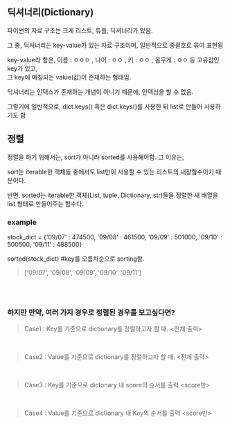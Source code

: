 


## 딕셔너리(Dictionary)

파이썬의 자료 구조는 크게 리스트, 튜플, 딕셔너리가 있음. <br>

그 중, 딕셔너리는 key-value가 있는 자료 구조이며, 일반적으로 중괄호로 묶여 표현됨 <br>

key-value라 함은, 이름 : ㅇㅇㅇ , 나이 : ㅇㅇ , 키 : ㅇㅇ , 몸무게 : ㅇㅇ 등 고유값인 key가 있고, <Br>
그 key에 매칭되는 value(값)이 존재하는 형태임. <br>

딕셔너리는 인덱스가 존재하는 개념이 아니기 때문에, 인덱싱을 할 수 없음. <br>

그렇기에 일반적으로, dict.keys() 혹은 dict.keys()를 사용한 뒤 list로 만들어 사용하기도 함 <br> 

## 정렬 

정렬을 하기 위해서는, sort가 아니라 sorted를 사용해야함. 그 이유는, <br> 

sort는 iterable한 객체들 중에서도 list만이 사용할 수 있는 리스트의 내장함수이기 때문이다. <br>

반면, sorted는 iterable한 객체(List, tuple, Dictionary, str)들을 정렬한 새 배열을 list 형태로 만들어주는 함수다. <br>

### example 

stock_dict = {'09/07' : 474500,
              '09/08' : 461500,
                '09/09' : 501000,
             '09/10' : 500500,
             '09/11' : 488500}
             
sorted(stock_dict)   #key를 오름차순으로 sorting함.
> ['09/07', '09/08', '09/09', '09/10', '09/11']


<br>
<br>

### 하지만 만약, 여러 가지 경우로 정렬된 경우를 보고싶다면? <br>

> Case1 : Key를 기준으로 dictionary를 정렬하고자 할 때. <전체 출력> 
<br>

> Case2 : Value를 기준으로 dictionary를 정렬하고자 할 때. <전체 출력> 
<br>

> Case3 : Key를 기준으로 dictonary 내 score의 순서를 출력 <score만> 
<br>

> Case4 : Value를 기준으로 dictionary 내 Key의 순서를 출력 <score만>  















